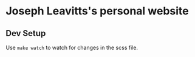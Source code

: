 # Joseph Leavitts's personal website

## Dev Setup
Use `make watch` to watch for changes in the scss file. 
